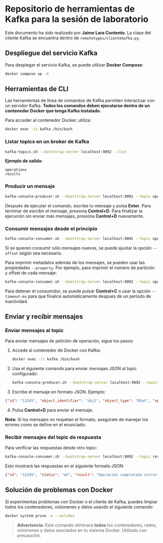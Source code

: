 
# Repositorio de herramientas de Kafka para la sesión de laboratorio

Este documento ha sido realizado por **Jaime Lara Contento**. La clase del cliente Kafka se encuentra dentro de `remotetypes/clientekafka.py`.

## Despliegue del servicio Kafka

Para desplegar el servicio Kafka, se puede utilizar **Docker Compose**:

```bash
docker compose up -d
```

## Herramientas de CLI

Las herramientas de línea de comandos de Kafka permiten interactuar con un servidor Kafka. **Todos los comandos deben ejecutarse dentro de un contenedor Docker que tenga Kafka instalado.**

Para acceder al contenedor Docker, utiliza:

```bash
docker exec -it kafka /bin/bash
```

### Listar topics en un broker de Kafka

```bash
kafka-topics.sh --bootstrap-server localhost:9092 --list
```

**Ejemplo de salida:**

```
operations
results
```

### Producir un mensaje

```bash
kafka-console-producer.sh --bootstrap-server localhost:9092 --topic operations
```

Después de ejecutar el comando, escribe tu mensaje y pulsa **Enter**. Para terminar de escribir el mensaje, presiona **Control+D**. Para finalizar la ejecución sin enviar más mensajes, presiona **Control+D** nuevamente.

### Consumir mensajes desde el principio

```bash
kafka-console-consumer.sh --bootstrap-server localhost:9092 --topic operations --from-beginning
```

Si se quieren consumir sólo mensajes nuevos, se puede ajustar la opción `--offset` según sea necesario.

Para imprimir metadatos además de los mensajes, se pueden usar las propiedades `--property`. Por ejemplo, para imprimir el número de partición y offset de cada mensaje:

```bash
kafka-console-consumer.sh --bootstrap-server localhost:9092 --topic operations --from-beginning --property print.partition=true --property print.offset=true
```

Para detener el consumidor, se puede pulsar **Control+C** o usar la opción `--timeout-ms` para que finalice automáticamente después de un período de inactividad.

## Enviar y recibir mensajes

### Enviar mensajes al topic

Para enviar mensajes de petición de operación, sigue los pasos:

1. Accede al contenedor de Docker con Kafka:

   ```bash
   docker exec -it kafka /bin/bash
   ```

2. Usa el siguiente comando para enviar mensajes JSON al topic configurado:

   ```bash
   kafka-console-producer.sh --bootstrap-server localhost:9092 --topic operations
   ```

3. Escribe el mensaje en formato JSON. Ejemplo:

```json
{"id": "12345", "object_identifier": "obj1", "object_type": "RSet", "operation": "add", "args": {"value": "elemento"}}
```

4. Pulsa **Control+D** para enviar el mensaje.

**Nota:** Si los mensajes no respetan el formato, asegúrate de manejar los errores como se define en el enunciado.

### Recibir mensajes del topic de respuesta

Para verificar las respuestas desde otro topic:

```bash
kafka-console-consumer.sh --bootstrap-server localhost:9092 --topic results --from-beginning
```

Esto mostrará las respuestas en el siguiente formato JSON:

```json
{"id": "12345", "status": "ok", "result": "Operación completada correctamente"}
```

## Solución de problemas con Docker

Si experimentas problemas con Docker o el cliente de Kafka, puedes limpiar todos los contenedores, volúmenes y datos usando el siguiente comando:

```bash
docker system prune -a --volumes
```

> **Advertencia:** Este comando eliminará **todos** los contenedores, redes, volúmenes y datos asociados en tu sistema Docker. Utilízalo con precaución.

